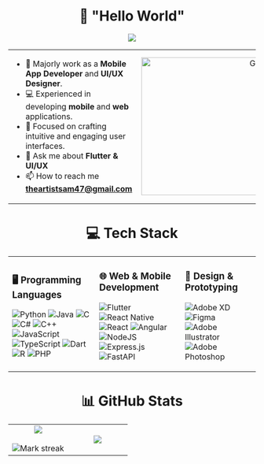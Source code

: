 <h1 align="center">👋 "Hello World"</h1>


<p align="center">
  <a href="https://github.com/DenverCoder1/readme-typing-svg"><img src="https://readme-typing-svg.herokuapp.com?font=Time+New+Roman&color=cyan&size=25&center=true&vCenter=true&width=600&height=100&lines=I'm+Abdullah+Mehdi;Software+Engineer+and+UI/UX+Designer"></a>
</p>


<table>
  <tr>
    <td>
      <ul>
        <li>🌟 Majorly work as a <strong>Mobile App Developer</strong> and <strong>UI/UX Designer</strong>.</li>
        <li>💻 Experienced in developing <strong>mobile</strong> and <strong>web</strong> applications.</li>
        <li>🎨 Focused on crafting intuitive and engaging user interfaces.</li>
        <li>💬 Ask me about <strong>Flutter & UI/UX</strong></li>
        <li>📫 How to reach me <strong><a href="mailto:theartistsam47@gmail.com">theartistsam47@gmail.com</a></strong></li>
</ul>
    </td>
    <td>
      <a target="_blank" align="center">
        <img align="right" top="500" height="280" width="450" alt="GIF" src="https://i.pinimg.com/originals/77/ca/a3/77caa32884d735d439ade45ba37feaf2.gif">
      </a>
    </td>
  </tr>
</table>


<h1 align="center" style="border:none;">💻 Tech Stack</h1>
<table>
    <td>
      <h3>🖥️ Programming Languages</h3>
      <p>
        <img src="https://img.shields.io/badge/python-3670A0?style=plastic&logo=python&logoColor=ffdd54" alt="Python">
        <img src="https://img.shields.io/badge/java-%23ED8B00.svg?style=plastic&logo=openjdk&logoColor=white" alt="Java">
        <img src="https://img.shields.io/badge/c-%2300599C.svg?style=plastic&logo=c&logoColor=white" alt="C">
        <img src="https://img.shields.io/badge/c%23-%23239120.svg?style=plastic&logo=csharp&logoColor=white" alt="C#">
        <img src="https://img.shields.io/badge/c++-%2300599C.svg?style=plastic&logo=c%2B%2B&logoColor=white" alt="C++">
        <img src="https://img.shields.io/badge/javascript-%23323330.svg?style=plastic&logo=javascript&logoColor=%23F7DF1E" alt="JavaScript">
        <img src="https://img.shields.io/badge/typescript-%23007ACC.svg?style=plastic&logo=typescript&logoColor=white" alt="TypeScript">
        <img src="https://img.shields.io/badge/dart-%230175C2.svg?style=plastic&logo=dart&logoColor=white" alt="Dart">
        <img src="https://img.shields.io/badge/r-%23276DC3.svg?style=plastic&logo=r&logoColor=white" alt="R">
        <img src="https://img.shields.io/badge/php-%23777BB4.svg?style=plastic&logo=php&logoColor=white" alt="PHP">
      </p>
    </td>
    <td>
      <h3>🌐 Web & Mobile Development</h3>
      <p>
        <img src="https://img.shields.io/badge/Flutter-%2302569B.svg?style=plastic&logo=Flutter&logoColor=white" alt="Flutter">
        <img src="https://img.shields.io/badge/react_native-%2320232a.svg?style=plastic&logo=react&logoColor=%2361DAFB" alt="React Native">
        <img src="https://img.shields.io/badge/react-%2320232a.svg?style=plastic&logo=react&logoColor=%2361DAFB" alt="React">
        <img src="https://img.shields.io/badge/angular-%23DD0031.svg?style=plastic&logo=angular&logoColor=white" alt="Angular">
        <img src="https://img.shields.io/badge/node.js-6DA55F?style=plastic&logo=node.js&logoColor=white" alt="NodeJS">
        <img src="https://img.shields.io/badge/express.js-%23404d59.svg?style=plastic&logo=express&logoColor=%2361DAFB" alt="Express.js">
        <img src="https://img.shields.io/badge/FastAPI-005571?style=plastic&logo=fastapi" alt="FastAPI">
      </p>
    </td>
<td>
      <h3>🎨 Design & Prototyping</h3>
      <p>
        <img src="https://img.shields.io/badge/Adobe%20XD-470137?style=plastic&logo=Adobe%20XD&logoColor=#FF61F6" alt="Adobe XD">
        <img src="https://img.shields.io/badge/figma-%23F24E1E.svg?style=plastic&logo=figma&logoColor=white" alt="Figma">
        <img src="https://img.shields.io/badge/adobe%20illustrator-%23FF9A00.svg?style=plastic&logo=adobe%20illustrator&logoColor=white" alt="Adobe Illustrator">
        <img src="https://img.shields.io/badge/adobe%20photoshop-%2331A8FF.svg?style=plastic&logo=adobe%20photoshop&logoColor=white" alt="Adobe Photoshop">
      </p>
    </td>
  </tr>
  
</table>

<h1 align="center" style="border:none;">📊 GitHub Stats</h1>

<!---->
<!--- stats & Trophy (start) -->
<p align="center">
  <!--- stats (start) -->
<table align="center">
<tr border="none">
<td width="50%" align="center">
  
  <img  align="center"  src="https://github-readme-stats.vercel.app/api?username=theArtistSam&theme=tokyonight&hide_border=false&include_all_commits=true&count_private=true" />
  <br></br>
  <img  title="🔥 Get streak stats for your profile at git.io/streak-stats" alt="Mark streak" src="https://github-readme-streak-stats.herokuapp.com/?user=theArtistSam&theme=tokyonight&hide_border=false" /> 
</td>

<td width="50%" align="center">

  <img  align="center"  src="https://github-readme-stats.anuraghazra1.vercel.app/api/top-langs/?username=theArtistSam&theme=tokyonight&hide_border=false&no-bg=true&no-frame=true&langs_count=10"/>
  
  </td>
</tr>
</table>
